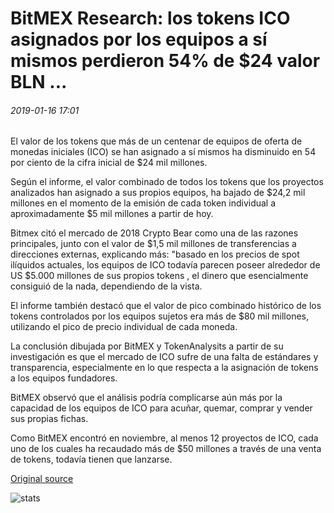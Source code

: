 # BitMEX Research: los tokens ICO asignados por los equipos a sí mismos perdieron 54% de $24 valor BLN ...

###### 2019-01-16 17:01

El valor de los tokens que más de un centenar de equipos de oferta de monedas iniciales (ICO) se han asignado a sí mismos ha disminuido en 54 por ciento de la cifra inicial de $24 mil millones.

Según el informe, el valor combinado de todos los tokens que los proyectos analizados han asignado a sus propios equipos, ha bajado de $24,2 mil millones en el momento de la emisión de cada token individual a aproximadamente $5 mil millones a partir de hoy.

Bitmex citó el mercado de 2018 Crypto Bear como una de las razones principales, junto con el valor de $1,5 mil millones de transferencias a direcciones externas, explicando más: "basado en los precios de spot ilíquidos actuales, los equipos de ICO todavía parecen poseer alrededor de US $5.000 millones de sus propios tokens , el dinero que esencialmente consiguió de la nada, dependiendo de la vista.

El informe también destacó que el valor de pico combinado histórico de los tokens controlados por los equipos sujetos era más de $80 mil millones, utilizando el pico de precio individual de cada moneda.

La conclusión dibujada por BitMEX y TokenAnalysits a partir de su investigación es que el mercado de ICO sufre de una falta de estándares y transparencia, especialmente en lo que respecta a la asignación de tokens a los equipos fundadores.

BitMEX observó que el análisis podría complicarse aún más por la capacidad de los equipos de ICO para acuñar, quemar, comprar y vender sus propias fichas.

Como BitMEX encontró en noviembre, al menos 12 proyectos de ICO, cada uno de los cuales ha recaudado más de $50 millones a través de una venta de tokens, todavía tienen que lanzarse.

[Original source](https://cointelegraph.com/news/bitmex-research-ico-tokens-allocated-by-teams-to-themselves-lost-54-of-24-bln-value)

![stats](https://c.statcounter.com/11760860/0/a89fa40b/1/ "stats")